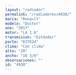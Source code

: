 ```yaml
---
layout: "radiador"
permalink: "/radiadores/4938/"
marca: "Renault"
modelo: "Duster"
ano: "2017"
motor: "L4 1.6"
transmision: "Estándar"
parte: "637624"
clima: "Con clima"
alto: "20"
ancho: "16 3/8"
observaciones: ""
id: "4938"
---
```


